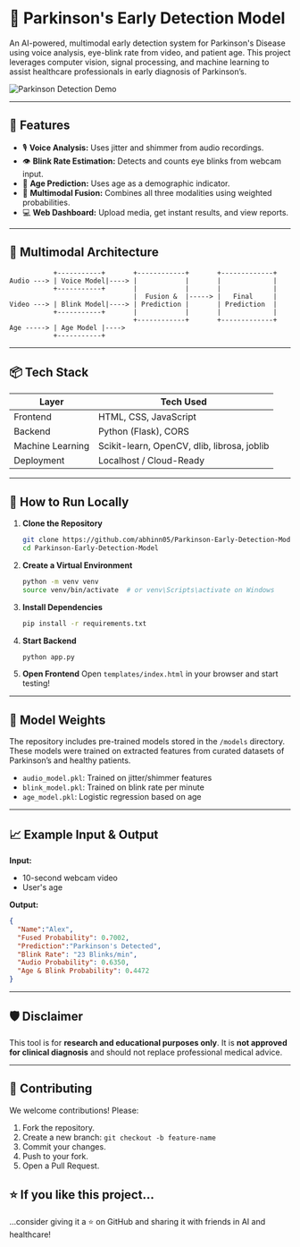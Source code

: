 # 🧠 Parkinson's Early Detection Model

An AI-powered, multimodal early detection system for Parkinson's Disease using voice analysis, eye-blink rate from video, and patient age. This project leverages computer vision, signal processing, and machine learning to assist healthcare professionals in early diagnosis of Parkinson’s.

![Parkinson Detection Demo](https://github.com/abhinn05/Parkinson-Early-Detection-Model/assets/demo.gif)

---

## 🚀 Features

- 🎙️ **Voice Analysis:** Uses jitter and shimmer from audio recordings.
- 👁️ **Blink Rate Estimation:** Detects and counts eye blinks from webcam input.
- 🎂 **Age Prediction:** Uses age as a demographic indicator.
- 🧩 **Multimodal Fusion:** Combines all three modalities using weighted probabilities.
- 💻 **Web Dashboard:** Upload media, get instant results, and view reports.

---

## 🧬 Multimodal Architecture

```
           +-----------+       +------------+       +-------------+
Audio ---> | Voice Model|----> |            |       |             |
           +-----------+       |            |       |             |
                               |  Fusion &  |-----> |   Final     |
Video ---> | Blink Model|----> | Prediction |       | Prediction  |
           +-----------+       |            |       |             |
                               +------------+       +-------------+
Age -----> | Age Model |----> 
           +-----------+
```

---

## 📦 Tech Stack

| Layer        | Tech Used                                     |
|--------------|-----------------------------------------------|
| Frontend     | HTML, CSS, JavaScript                         |
| Backend      | Python (Flask), CORS                          |
| Machine Learning | Scikit-learn, OpenCV, dlib, librosa, joblib |
| Deployment   | Localhost / Cloud-Ready                       |

---



## 🧪 How to Run Locally

1. **Clone the Repository**
   ```bash
   git clone https://github.com/abhinn05/Parkinson-Early-Detection-Model.git
   cd Parkinson-Early-Detection-Model
   ```

2. **Create a Virtual Environment**
   ```bash
   python -m venv venv
   source venv/bin/activate  # or venv\Scripts\activate on Windows
   ```

3. **Install Dependencies**
   ```bash
   pip install -r requirements.txt
   ```

4. **Start Backend**
   ```bash
   python app.py
   ```

5. **Open Frontend**
   Open `templates/index.html` in your browser and start testing!

---

## 🧠 Model Weights

The repository includes pre-trained models stored in the `/models` directory. These models were trained on extracted features from curated datasets of Parkinson’s and healthy patients.

- `audio_model.pkl`: Trained on jitter/shimmer features
- `blink_model.pkl`: Trained on blink rate per minute
- `age_model.pkl`: Logistic regression based on age

---

## 📈 Example Input & Output

**Input:**
- 10-second webcam video
- User's age

**Output:**
```json
{
  "Name":"Alex",
  "Fused Probability": 0.7002,
  "Prediction":"Parkinson's Detected",
  "Blink Rate": "23 Blinks/min",
  "Audio Probability": 0.6350,
  "Age & Blink Probability": 0.4472
}
```

---

## 🛡️ Disclaimer

This tool is for **research and educational purposes only**. It is **not approved for clinical diagnosis** and should not replace professional medical advice.

---

## 🤝 Contributing

We welcome contributions! Please:

1. Fork the repository.
2. Create a new branch: `git checkout -b feature-name`
3. Commit your changes.
4. Push to your fork.
5. Open a Pull Request.


## ⭐ If you like this project...

...consider giving it a ⭐ on GitHub and sharing it with friends in AI and healthcare!
